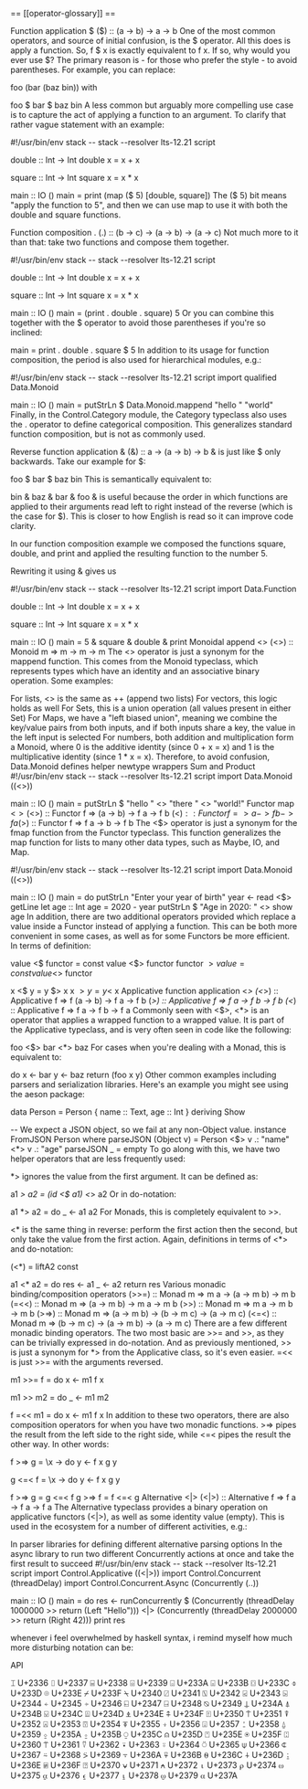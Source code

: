 == [[operator-glossary]] ==

Function application $
($) :: (a -> b) -> a -> b
One of the most common operators, and source of initial confusion, is the $ operator. All this does is apply a function. So, f $ x is exactly equivalent to f x. If so, why would you ever use $? The primary reason is - for those who prefer the style - to avoid parentheses. For example, you can replace:

foo (bar (baz bin))
with

foo $ bar $ baz bin
A less common but arguably more compelling use case is to capture the act of applying a function to an argument. To clarify that rather vague statement with an example:

#!/usr/bin/env stack
-- stack --resolver lts-12.21 script

double :: Int -> Int
double x = x + x

square :: Int -> Int
square x = x * x

main :: IO ()
main = print (map ($ 5) [double, square])
The ($ 5) bit means "apply the function to 5", and then we can use map to use it with both the double and square functions.

Function composition .
(.) :: (b -> c) -> (a -> b) -> (a -> c)
Not much more to it than that: take two functions and compose them together.

#!/usr/bin/env stack
-- stack --resolver lts-12.21 script

double :: Int -> Int
double x = x + x

square :: Int -> Int
square x = x * x

main :: IO ()
main = (print . double . square) 5
Or you can combine this together with the $ operator to avoid those parentheses if you're so inclined:

main = print . double . square $ 5
In addition to its usage for function composition, the period is also used for hierarchical modules, e.g.:

#!/usr/bin/env stack
-- stack --resolver lts-12.21 script
import qualified Data.Monoid

main :: IO ()
main = putStrLn $ Data.Monoid.mappend "hello " "world"
Finally, in the Control.Category module, the Category typeclass also uses the . operator to define categorical composition. This generalizes standard function composition, but is not as commonly used.

Reverse function application &
(&) :: a -> (a -> b) -> b
& is just like $ only backwards. Take our example for $:

foo $ bar $ baz bin
This is semantically equivalent to:

bin & baz & bar & foo
& is useful because the order in which functions are applied to their arguments read left to right instead of the reverse (which is the case for $). This is closer to how English is read so it can improve code clarity.

In our function composition example we composed the functions square, double, and print and applied the resulting function to the number 5.

Rewriting it using & gives us

#!/usr/bin/env stack
-- stack --resolver lts-12.21 script
import Data.Function

double :: Int -> Int
double x = x + x

square :: Int -> Int
square x = x * x

main :: IO ()
main = 5 & square & double & print
Monoidal append <>
(<>) :: Monoid m => m -> m -> m
The <> operator is just a synonym for the mappend function. This comes from the Monoid typeclass, which represents types which have an identity and an associative binary operation. Some examples:

For lists, <> is the same as ++ (append two lists)
For vectors, this logic holds as well
For Sets, this is a union operation (all values present in either Set)
For Maps, we have a "left biased union", meaning we combine the key/value pairs from both inputs, and if both inputs share a key, the value in the left input is selected
For numbers, both addition and multiplication form a Monoid, where 0 is the additive identity (since 0 + x = x) and 1 is the multiplicative identity (since 1 * x = x). Therefore, to avoid confusion, Data.Monoid defines helper newtype wrappers Sum and Product
#!/usr/bin/env stack
-- stack --resolver lts-12.21 script
import Data.Monoid ((<>))

main :: IO ()
main = putStrLn $ "hello " <> "there " <> "world!"
Functor map <$>
(<$>) :: Functor f => (a -> b) -> f a -> f b
(<$) :: Functor f => a -> f b -> f a
($>) :: Functor f => f a -> b -> f b
The <$> operator is just a synonym for the fmap function from the Functor typeclass. This function generalizes the map function for lists to many other data types, such as Maybe, IO, and Map.

#!/usr/bin/env stack
-- stack --resolver lts-12.21 script
import Data.Monoid ((<>))

main :: IO ()
main = do
    putStrLn "Enter your year of birth"
    year <- read <$> getLine
    let age :: Int
        age = 2020 - year
    putStrLn $ "Age in 2020: " <> show age
In addition, there are two additional operators provided which replace a value inside a Functor instead of applying a function. This can be both more convenient in some cases, as well as for some Functors be more efficient. In terms of definition:

value <$ functor = const value <$> functor
functor $> value = const value <$> functor

x <$ y = y $> x
x $> y = y <$ x
Applicative function application <*>
(<*>) :: Applicative f => f (a -> b) -> f a -> f b
(*>) :: Applicative f => f a -> f b -> f b
(<*) :: Applicative f => f a -> f b -> f a
Commonly seen with <$>, <*> is an operator that applies a wrapped function to a wrapped value. It is part of the Applicative typeclass, and is very often seen in code like the following:

foo <$> bar <*> baz
For cases when you're dealing with a Monad, this is equivalent to:

do x <- bar
   y <- baz
   return (foo x y)
Other common examples including parsers and serialization libraries. Here's an example you might see using the aeson package:

data Person = Person { name :: Text, age :: Int } deriving Show

-- We expect a JSON object, so we fail at any non-Object value.
instance FromJSON Person where
    parseJSON (Object v) = Person <$> v .: "name" <*> v .: "age"
    parseJSON _ = empty
To go along with this, we have two helper operators that are less frequently used:

*> ignores the value from the first argument. It can be defined as:

a1 *> a2 = (id <$ a1) <*> a2
Or in do-notation:

a1 *> a2 = do
    _ <- a1
    a2
For Monads, this is completely equivalent to >>.

<* is the same thing in reverse: perform the first action then the second, but only take the value from the first action. Again, definitions in terms of <*> and do-notation:

(<*) = liftA2 const

a1 <* a2 = do
    res <- a1
    _ <- a2
    return res
Various monadic binding/composition operators
(>>=) :: Monad m => m a -> (a -> m b) -> m b
(=<<) :: Monad m => (a -> m b) -> m a -> m b
(>>) :: Monad m => m a -> m b -> m b
(>=>) :: Monad m => (a -> m b) -> (b -> m c) -> (a -> m c)
(<=<) :: Monad m => (b -> m c) -> (a -> m b) -> (a -> m c)
There are a few different monadic binding operators. The two most basic are >>= and >>, as they can be trivially expressed in do-notation. And as previously mentioned, >> is just a synonym for *> from the Applicative class, so it's even easier. =<< is just >>= with the arguments reversed.

m1 >>= f = do
    x <- m1
    f x

m1 >> m2 = do
    _ <- m1
    m2

f =<< m1 = do
    x <- m1
    f x
In addition to these two operators, there are also composition operators for when you have two monadic functions. >=> pipes the result from the left side to the right side, while <=< pipes the result the other way. In other words:

f >=> g = \x -> do
    y <- f x
    g y

g <=< f = \x -> do
    y <- f x
    g y

f >=> g = g <=< f
g >=> f = f <=< g
Alternative <|>
(<|>) :: Alternative f => f a -> f a -> f a
The Alternative typeclass provides a binary operation on applicative functors (<|>), as well as some identity value (empty). This is used in the ecosystem for a number of different activities, e.g.:

In parser libraries for defining different alternative parsing options
In the async library to run two different Concurrently actions at once and take the first result to succeed
#!/usr/bin/env stack
-- stack --resolver lts-12.21 script
import Control.Applicative ((<|>))
import Control.Concurrent (threadDelay)
import Control.Concurrent.Async (Concurrently (..))

main :: IO ()
main = do
    res <- runConcurrently $
        (Concurrently (threadDelay 1000000 >> return (Left "Hello"))) <|>
        (Concurrently (threadDelay 2000000 >> return (Right 42)))
    print res
  
whenever i feel overwhelmed by haskell syntax, i remind myself how much more disturbing notation can be:

API

⌶ U+2336 ⌷ U+2337 ⌸ U+2338 ⌹ U+2339 ⌺ U+233A ⌻ U+233B ⌼ U+233C ⌽ U+233D ⌾ U+233E ⌿ U+233F ⍀ U+2340
⍁ U+2341 ⍂ U+2342 ⍃ U+2343 ⍄ U+2344 ⍅ U+2345 ⍆ U+2346 ⍇ U+2347 ⍈ U+2348 ⍉ U+2349 ⍊ U+234A ⍋ U+234B
⍌ U+234C ⍍ U+234D ⍎ U+234E ⍏ U+234F ⍐ U+2350 ⍑ U+2351 ⍒ U+2352 ⍓ U+2353 ⍔ U+2354 ⍕ U+2355 ⍖ U+2356
⍗ U+2357 ⍘ U+2358 ⍙ U+2359 ⍚ U+235A ⍛ U+235B ⍜ U+235C ⍝ U+235D ⍞ U+235E ⍟ U+235F ⍠ U+2360 ⍡ U+2361
⍢ U+2362 ⍣ U+2363 ⍤ U+2364 ⍥ U+2365 ⍦ U+2366 ⍧ U+2367 ⍨ U+2368 ⍩ U+2369 ⍪ U+236A ⍫ U+236B ⍬ U+236C
⍭ U+236D ⍮ U+236E ⍯ U+236F ⍰ U+2370 ⍱ U+2371 ⍲ U+2372 ⍳ U+2373 ⍴ U+2374 ⍵ U+2375 ⍶ U+2376 ⍷ U+2377
⍸ U+2378 ⍹ U+2379 ⍺ U+237A

